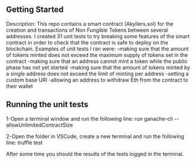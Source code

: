 ## Getting Started
Description: 
This repo contains a smart contract (Akyllers.sol) for the creation and transactions of Non Fungible Tokens between several addresses.
I created 31 unit tests to try breaking some features of the smart contract in order to check that the contract is safe to deploy on the blockchain.
Examples of unit tests I ran were:
 -making sure that the amount of tokens minted does not exceed the maximum supply of tokens set in the contract
 -making sure that an address cannot mint a token while the public phase has not yet started
 -making sure that the amount of tokens minted by a single address does not exceed the limit of minting per address
 -setting a custom base URI
 -allowing an address to withdraw Eth from the contract to their wallet

## Running the unit tests
1-Open a terminal window and run the following line:
run ganache-cli --allowUnlimitedContractSize 

2-Open the folder in VSCode, create a new terminal and run the following line:
truffle test

After some time you should the results of the tests logged in the terminal.
